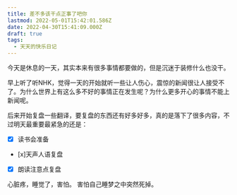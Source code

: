 ```yaml
---
title: 差不多该干点正事了吧你
lastmod: 2022-05-01T15:42:01.586Z
date: 2022-04-30T15:41:09.000Z
draft: true
tags:
  - 天天的快乐日记
---
```


今天是休息的一天，其实本来有很多事情都要做的，但是沉迷于装修什么也没干。

早上听了听NHK，觉得一天的开始就听一些让人伤心，震惊的新闻很让人接受不了。为什么世界上有这么多不好的事情正在发生呢？为什么更多开心的事情不能上新闻呢。

后来开始复盘一些翻译，要复盘的东西还有好多好多，真的是落下了很多内容，不过明天最重要最紧急的还是：

- [x] 读书会准备
- [x]天声人语复盘
- [x] 朗读注意点复盘

心脏疼，睡觉了，害怕。
害怕自己睡梦之中突然死掉。